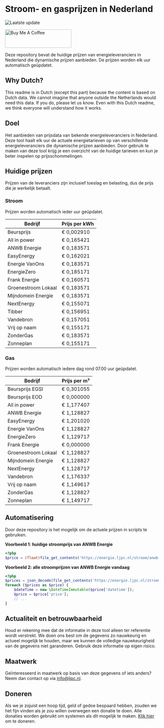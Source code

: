 # Stroom- en gasprijzen in Nederland

![Laatste update](https://img.shields.io/badge/laatste%20update-2024--05--10%2011%3A00%20CET-brightgreen)

<a href="https://www.buymeacoffee.com/Lars-" target="_blank"><img src="https://cdn.buymeacoffee.com/buttons/v2/default-orange.png" alt="Buy Me A Coffee" height="60" style="height: 60px !important;width: 217px !important;" ></a>

Deze repository bevat de huidige prijzen van energieleveranciers in Nederland die dynamische prijzen aanbieden. De prijzen worden elk uur automatisch geüpdatet.

## Why Dutch?

This readme is in Dutch (except this part) because the content is based on Dutch data. We cannot imagine that anyone outside the Netherlands would need this data. If you do, please let us know. Even with this Dutch readme, we think
everyone will understand how it works.

## Doel

Het aanbieden van prijsdata van bekende energieleveranciers in Nederland. Deze tool haalt elk uur de actuele energietarieven op van verschillende energieleveranciers die dynamische prijzen aanbieden. Door gebruik te maken van deze tool
krijg je een overzicht van de huidige tarieven en kun je beter inspelen op prijsschommelingen.

## Huidige prijzen

Prijzen van de leveranciers zijn inclusief toeslag en belasting, dus de prijs die je werkelijk betaalt.

### Stroom

Prijzen worden automatisch ieder uur geüpdatet.

 Bedrijf | Prijs per kWh 
---------|---------------
Beursprijs | € 0,002910
All in power | € 0,165421
ANWB Energie | € 0,183571
EasyEnergy | € 0,162021
Energie VanOns | € 0,183571
EnergieZero | € 0,185171
Frank Energie | € 0,160571
Groenestroom Lokaal | € 0,183571
Mijndomein Energie | € 0,183571
NextEnergy | € 0,155071
Tibber | € 0,156951
Vandebron | € 0,157051
Vrij op naam | € 0,155171
ZonderGas | € 0,183571
Zonneplan | € 0,155171


### Gas

Prijzen worden automatisch iedere dag rond 07.00 uur geüpdatet.

 Bedrijf | Prijs per m³ 
---------|--------------
Beursprijs EGSI | € 0,301055
Beursprijs EOD | € 0,000000
All in power | € 1,177407
ANWB Energie | € 1,128827
EasyEnergy | € 1,201020
Energie VanOns | € 1,128827
EnergieZero | € 1,129717
Frank Energie | € 0,000000
Groenestroom Lokaal | € 1,128827
Mijndomein Energie | € 1,128827
NextEnergy | € 1,128717
Vandebron | € 1,176337
Vrij op naam | € 1,149617
ZonderGas | € 1,128827
Zonneplan | € 1,149717


## Automatisering

Door deze repository is het mogelijk om de actuele prijzen in scripts te gebruiken.

**Voorbeeld 1: huidige stroomprijs van ANWB Energie**

```php
<?php
$price = (float)file_get_contents('https://energie.ljpc.nl/stroom/anwb-energie-nu.txt');

```

**Voorbeeld 2: alle stroomprijzen van ANWB Energie vandaag**

```php
<?php
$prices = json_decode(file_get_contents('https://energie.ljpc.nl/stroom/all-in-power-vandaag.json'),true);
foreach ($prices as $price) {
    $dateTime = new \DateTimeImmutable($price['datetime']);
    $price = $price['price'];
    // ...
}
```

## Actualiteit en betrouwbaarheid

Houd er rekening mee dat de informatie in deze tool alleen ter referentie wordt verstrekt. We doen ons best om de gegevens zo nauwkeurig en actueel mogelijk te houden, maar we kunnen de volledige nauwkeurigheid van de gegevens niet
garanderen. Gebruik deze informatie op eigen risico.

## Maatwerk

Geïnteresseerd in maatwerk op basis van deze gegevens of iets anders? Neem dan contact op
via [info@ljpc.nl](mailto:info@ljpc.nl?subject=Energie%20prijzen).

## Doneren

Als we je zojuist een hoop tijd, geld of gedoe bespaard hebben, zouden we het fijn vinden als je zou willen overwegen een
donatie te doen. Alle donaties worden gebruikt om systemen als dit mogelijk te
maken. [Klik hier](https://www.buymeacoffee.com/Lars-) om te doneren.
